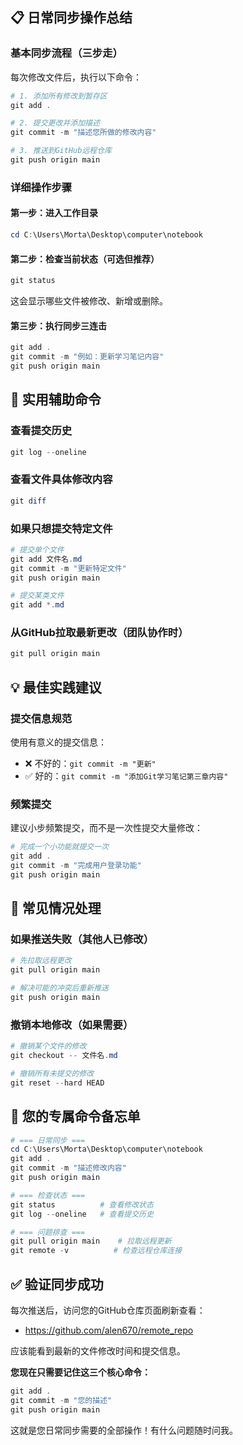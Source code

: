 ## 📋 日常同步操作总结

### 基本同步流程（三步走）

每次修改文件后，执行以下命令：

```powershell
# 1. 添加所有修改到暂存区
git add .

# 2. 提交更改并添加描述
git commit -m "描述您所做的修改内容"

# 3. 推送到GitHub远程仓库
git push origin main
```

### 详细操作步骤

#### 第一步：进入工作目录
```powershell
cd C:\Users\Morta\Desktop\computer\notebook
```

#### 第二步：检查当前状态（可选但推荐）
```powershell
git status
```
这会显示哪些文件被修改、新增或删除。

#### 第三步：执行同步三连击
```powershell
git add .
git commit -m "例如：更新学习笔记内容"
git push origin main
```

## 🔧 实用辅助命令

### 查看提交历史
```powershell
git log --oneline
```

### 查看文件具体修改内容
```powershell
git diff
```

### 如果只想提交特定文件
```powershell
# 提交单个文件
git add 文件名.md
git commit -m "更新特定文件"
git push origin main

# 提交某类文件
git add *.md
```

### 从GitHub拉取最新更改（团队协作时）
```powershell
git pull origin main
```

## 💡 最佳实践建议

### 提交信息规范
使用有意义的提交信息：
- ❌ 不好的：`git commit -m "更新"`
- ✅ 好的：`git commit -m "添加Git学习笔记第三章内容"`

### 频繁提交
建议小步频繁提交，而不是一次性提交大量修改：
```powershell
# 完成一个小功能就提交一次
git add .
git commit -m "完成用户登录功能"
git push origin main
```

## 🚨 常见情况处理

### 如果推送失败（其他人已修改）
```powershell
# 先拉取远程更改
git pull origin main

# 解决可能的冲突后重新推送
git push origin main
```

### 撤销本地修改（如果需要）
```powershell
# 撤销某个文件的修改
git checkout -- 文件名.md

# 撤销所有未提交的修改
git reset --hard HEAD
```

## 📁 您的专属命令备忘单

```powershell
# === 日常同步 ===
cd C:\Users\Morta\Desktop\computer\notebook
git add .
git commit -m "描述修改内容"
git push origin main

# === 检查状态 ===
git status          # 查看修改状态
git log --oneline   # 查看提交历史

# === 问题排查 ===
git pull origin main    # 拉取远程更新
git remote -v          # 检查远程仓库连接
```

## ✅ 验证同步成功

每次推送后，访问您的GitHub仓库页面刷新查看：
- https://github.com/alen670/remote_repo

应该能看到最新的文件修改时间和提交信息。

**您现在只需要记住这三个核心命令：**
```powershell
git add .
git commit -m "您的描述"
git push origin main
```

这就是您日常同步需要的全部操作！有什么问题随时问我。